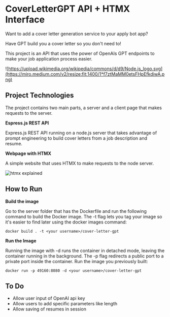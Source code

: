 # CoverLetterGPT API + HTMX Interface

Want to add a cover letter generation service to your apply bot app? 

Have GPT build you a cover letter so you don't need to! 

This project is an API that uses the power of OpenAIs GPT endpoints to make your job application process easier.

![https://upload.wikimedia.org/wikipedia/commons/d/d9/Node.js_logo.svg](https://miro.medium.com/v2/resize:fit:1400/1*f7ztMaMM0etsFHpEfkdiwA.png)

## Project Technologies

The project contains two main parts, a server and a client page that makes requests to the server.

**Espress.js REST API**

Express.js REST API running on a node.js server that takes advantage of prompt engineering to build cover letters from a job description and resume.

**Webpage with HTMX**

A simple website that uses HTMX to make requests to the node server.

![htmx explained](https://miro.medium.com/v2/resize:fit:1400/0*9PdJ8wIlLqxI7GwK.png)

## How to Run

**Build the image**

Go to the server folder that has the Dockerfile and run the following command to build the Docker image. The -t flag lets you tag your image so it's easier to find later using the docker images command:

```docker build . -t <your username>/cover-letter-gpt```

**Run the Image**

Running the image with -d runs the container in detached mode, leaving the container running in the background. The -p flag redirects a public port to a private port inside the container. Run the image you previously built:

```docker run -p 49160:8080 -d <your username>/cover-letter-gpt```

## To Do

- Allow user input of OpenAI api key
- Allow users to add specific parameters like length
- Allow saving of resumes in session
